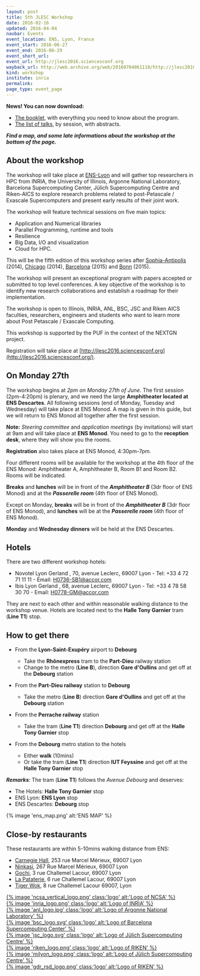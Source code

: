 ```yaml
---
layout: post
title: 5th JLESC Workshop
date: 2016-02-16
updated: 2016-04-04
navbar: Events
event_location: ENS, Lyon, France
event_start: 2016-06-27
event_end: 2016-06-29
event_short_url:
event_url: http://jlesc2016.sciencesconf.org
wayback_url: http://web.archive.org/web/20160704061110/http://jlesc2016.sciencesconf.org/
kind: workshop
institute: inria
permalink:
page_type: event_page
---
```


**News! You can now download:**

* [The booklet](/downloads/5th-workshop/booklet.pdf), with everything you need to know about the program.
* [The list of talks](/downloads/5th-workshop/talks.pdf), by session, with abstracts.

**_Find a map, and some late informations about the workshop at the bottom of the page._**

## About the workshop

The workshop will take place at [ENS-Lyon](http://www.ens-lyon.fr/en/english-ens-de-lyon-269761.kjsp) and will gather top researchers in HPC from INRIA,
the University of Illinois, Argonne National Laboratory, Barcelona Supercomputing Center,
Jülich Supercomputing Centre and Riken-AICS to explore research problems related to
post-Petascale / Exascale Supercomputers and present early results of their joint work.

The workshop will feature technical sessions on five main topics:

* Application and Numerical libraries
* Parallel Programming, runtime and tools
* Resilience
* Big Data, I/O and visualization
* Cloud for HPC.

This will be the fifth edition of this workshop series after [Sophia-Antipolis](http://jointlab-pc.ncsa.illinois.edu/events/workshop11/index.html) (2014), [Chicago](http://publish.illinois.edu/jointlab-esc/2cd-jlesc-workshop-nov-24-26-chicago/) (2014), [Barcelona](http://publish.illinois.edu/jointlab-esc/3rd-jlesc-workshop-june-29-july-1-barcelona/) (2015) and [Bonn](http://www.fz-juelich.de/ias/jsc/EN/Expertise/Workshops/Conferences/JLESC-4/_node.html) (2015).

The workshop will present an exceptional program with papers accepted or submitted to top level conferences. A key objective of the workshop is to identify new research collaborations and establish a roadmap for their implementation.

The workshop is open to Illinois, INRIA, ANL, BSC, JSC and Riken AICS faculties, researchers,
engineers and students who want to learn more about Post Petascale / Exascale Computing.

This workshop is supported by the PUF in the context of the NEXTGN project.

Registration will take place at [http://jlesc2016.sciencesconf.org](http://jlesc2016.sciencesconf.org/).

## On Monday 27th

The workshop begins at _2pm on Monday 27th of June_. The first session (2pm-4:20pm) is
plenary, and we need the large **Amphitheater located at ENS Descartes**. All following
sessions (end of Monday, Tuesday and Wednesday) will take place at ENS Monod. A map
is given in this guide, but we will return to ENS Monod all together after the first session.

**Note:** _Steering committee_ and _application meetings_ (by invitations) will start at 9am
and will take place at **ENS Monod**. You need to go to the **reception desk**, where
they will show you the rooms.

**Registration** also takes place at ENS Monod, 4:30pm-7pm.

Four different rooms will be available for the workshop at the 4th floor of the ENS Monod:
Amphitheater A, Amphitheater B, Room B1 and Room B2. Rooms will be indicated.

**Breaks** and **lunches** will be in front of the **_Amphitheater B_** (3dr floor of ENS Monod) and at the
**_Passerelle room_** (4th floor of ENS Monod).

Except on Monday, **breaks** will be in front of the **_Amphitheater B_** (3dr floor of ENS Monod), and
**lunches** will be at the **_Passerelle room_** (4th floor of ENS Monod).

**Monday** and **Wednesday dinners** will be held at the ENS Descartes.

## Hotels

There are two different workshop hotels:

* Novotel Lyon Gerland , 70, avenue Leclerc, 69007 Lyon - Tel: +33 4 72 71 11 11 - Email: <H0736-SB1@accor.com>
* Ibis Lyon Gerland , 68, avenue Leclerc, 69007 Lyon - Tel: +33 4 78 58 30 70 - Email: <H0778-GM@accor.com>

They are next to each other and within reasonable walking distance to the workshop venue.
Hotels are located next to the **Halle Tony Garnier** tram (**Line T1**) stop.

## How to get there

* From the **Lyon-Saint-Exupéry** airport to **Debourg**
  * Take the **Rhônexpress** tram to the **Part-Dieu** railway station
  * Change to the metro (**Line B**), direction **Gare d'Oullins** and get off at the **Debourg** station

* From the **Part-Dieu railway** station to **Debourg**
  * Take the metro (**Line B**) direction **Gare d'Oullins** and get off at the **Debourg** station

* From the **Perrache railway** station
  * Take the tram (**Line T1**) direction **Debourg** and get off at the **Halle Tony Garnier** stop

* From the **Debourg** metro station to the hotels
  * Either **walk** (10mins)
  * Or take the tram (**Line T1**) direction **IUT Feyssine** and get off at the **Halle Tony Garnier** stop

**_Remarks_**: The tram (**Line T1**) follows the _Avenue Debourg_ and deserves:

* The Hotels: **Halle Tony Garnier** stop
* ENS Lyon: **ENS Lyon** stop
* ENS Descartes: **Debourg** stop

{% image 'ens_map.png' alt:'ENS MAP' %}

## Close-by restaurants

These restaurants are within 5-10mins walking distance from ENS:

* [Carnegie Hall](http://www.carnegie-hall-69.com), 253 rue Marcel Mérieux, 69007 Lyon
* [Ninkasi](http://www.ninkasi.fr/en/locations/gerland.html), 267 Rue Marcel Mérieux, 69007 Lyon
* [Gochi](http://www.gochi.fr/gochi-gerland/), 3 rue Challemel Lacour, 69007 Lyon
* [La Pataterie](http://www.lapataterie-gerland.fr/), 6 rue Challemel Lacour, 69007 Lyon
* [Tiger Wok](http://www.tigerwok.fr/en/), 8 rue Challemel Lacour 69007, Lyon

<div id="institutes" class="card-columns">
  <div class="card">
    <a href="{{ site.baseurl }}/about/partners#partner-uiuc-ncsa">
      {% image 'ncsa_vertical_logo.png' class:'logo' alt:'Logo of NCSA' %}
    </a>
  </div>

  <div class="card">
    <a href="{{ site.baseurl }}/about/partners#partner-inria">
      {% image 'inria_logo.png' class:'logo' alt:'Logo of INRIA' %}
    </a>
  </div>

  <div class="card">
    <a href="{{ site.baseurl }}/about/partners#partner-anl">
      {% image 'anl_logo.jpg' class:'logo' alt:'Logo of Argonne National Laboratory' %}
    </a>
  </div>

  <div class="card">
    <a href="{{ site.baseurl }}/about/partners#partner-bsc">
      {% image 'bsc_logo.svg' class:'logo' alt:'Logo of Barcelona Supercomputing Center' %}
    </a>
  </div>

  <div class="card">
    <a href="{{ site.baseurl }}/about/partners#partner-jsc">
      {% image 'jsc_logo.svg' class:'logo' alt:'Logo of Jülich Supercomputing Centre' %}
    </a>
  </div>

  <div class="card">
    <a href="{{ site.baseurl }}/about/partners#partner-riken">
      {% image 'riken_logo.png' class:'logo' alt:'Logo of RIKEN' %}
    </a>
  </div>

  <div class="card">
    <a href="{{ site.baseurl }}/about/partners#partner-jsc">
      {% image 'milyon_logo.png' class:'logo' alt:'Logo of Jülich Supercomputing Centre' %}
    </a>
  </div>

  <div class="card">
    <a href="{{ site.baseurl }}/about/partners#partner-riken">
      {% image 'gdr_rsd_logo.png' class:'logo' alt:'Logo of RIKEN' %}
    </a>
  </div>
</div>
